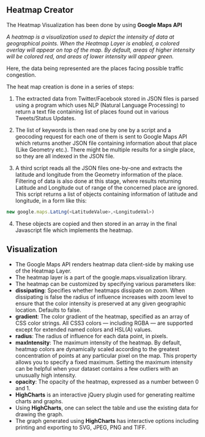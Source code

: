 Heatmap Creator
---------------
The Heatmap Visualization has been done by using **Google Maps API**

*A heatmap is a visualization used to depict the intensity of data at geographical points. When the Heatmap Layer is enabled, a colored overlay will appear on top of the map. By default, areas of higher intensity will be colored red, and areas of lower intensity will appear green.*

Here, the data being represented are the places facing possible traffic congestion.

The heat map creation is done in a series of steps:
1. The extracted data from Twitter/Facebook stored in JSON files is parsed using a program which uses NLP (Natural Language Processing) to return a text file containing list of places found out in various Tweets/Status Updates.

2. The list of keywords is then read one by one by a script and a geocoding request for each one of them is sent to Google Maps API which returns another JSON file containing information about that place (Like Geometry etc.). There might be multiple results for a single place, so they are all indexed in the JSON file.

3. A third script reads all the JSON files one-by-one and extracts the latitude and longitude from the Geometry information of the place. Filtering of data is also done at this stage, where results returning Latitude and Longitude out of range of the concerned place are ignored. This script returns a list of objects containing information of latitude and longitude, in a form like this:
```js
new google.maps.LatLng(<LatitudeValue>,<LongitudeVal>)
```
4. These objects are copied and then stored in an array in the final Javascript file which implements the heatmap.

Visualization
-------------
- The Google Maps API renders heatmap data client-side by making use of the Heatmap Layer.
- The heatmap layer is a part of the google.maps.visualization library.
- The heatmap can be customized by specifying various parameters like:
 - **dissipating**: Specifies whether heatmaps dissipate on zoom. When dissipating is false the radius of influence increases with zoom level to ensure that the color intensity is preserved at any given geographic location. Defaults to false.
 - **gradient**: The color gradient of the heatmap, specified as an array of CSS color strings. All CSS3 colors — including RGBA — are supported except for extended named colors and HSL(A) values.
 - **radius**: The radius of influence for each data point, in pixels.
 - **maxIntensity**: The maximum intensity of the heatmap. By default, heatmap colors are dynamically scaled according to the greatest concentration of points at any particular pixel on the map. This property allows you to specify a fixed maximum. Setting the maximum intensity can be helpful when your dataset contains a few outliers with an unusually high intensity.
 - **opacity**: The opacity of the heatmap, expressed as a number between 0 and 1.
- **HighCharts** is an interactive jQuery plugin used for generating realtime charts and graphs.
- Using **HighCharts**, one can select the table and use the existing data for drawing the graph.
- The graph generated using **HighCharts** has interactive options including printing and exporting to SVG, JPEG, PNG and TIFF. 
